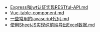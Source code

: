 - [Express和jwt认证实现RESTful-API.md](/technical/Express和jwt认证实现RESTful-API.md)
- [Vue-table-component.md](/technical/Vue-table-component.md)
- [一些常用的javascript代码.md](/technical/一些常用的javascript代码.md)
- [使用SheetJS实现纯前端导出Excel数据.md](/technical/使用SheetJS实现纯前端导出Excel数据.md)